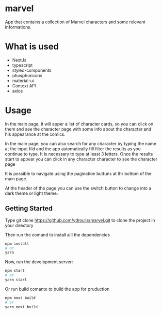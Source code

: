 # marvel

App that contains a collection of Marvel characters and some relevant informations.

# What is used

- NextJs
- typescript
- styled-components
- phosphoricons
- material-ui
- Context API
- axios

# Usage

In the main page, it will apper a list of character cards, so you can click on them and see the character page with some info about the character and his appearance at the comics.

In the main page, you can also search for any character by typing the name at the input fild and the app automatically fill filter the results as you continue to type. It is necessary to type at least 3 letters. Once the results start to appear you can click in any character character to see the character page

It is possible to navigate using the pagination buttuns at thr bottom of the main page.

At the header of the page you can use the switch button to change into a dark theme or light theme.

## Getting Started

Type git clone https://github.com/ydroulis/marvel.git to clone the project in your directory

Then run the comand to install alll the dependencies

```bash
npm install
# or
yarn
```

Now, run the development server:

```bash
npm start
# or
yarn start
```

Or run build comanto to build the app for pruduction

```bash
npm next build
# or
yarn next build
```
